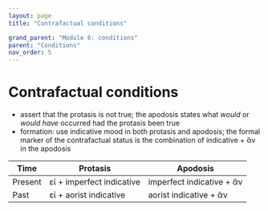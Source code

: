 ```yaml
---
layout: page
title: "Contrafactual conditions"

grand_parent: "Module 6: conditions"
parent: "Conditions"
nav_order: 5
---
```



# Contrafactual conditions
 
 - assert that the protasis is not true; the apodosis states what *would* or *would have* occurred had the protasis been true
 - formation:  use indicative mood in both protasis and apodosis; the formal marker of the contrafactual status is the combination of indicative + ἄν in the apodosis

| Time | Protasis | Apodosis |
| --- | --- | --- |
| Present | εἰ + imperfect indicative | imperfect indicative + ἄν |
| Past | εἰ + aorist indicative | aorist indicative  + ἄν  |


